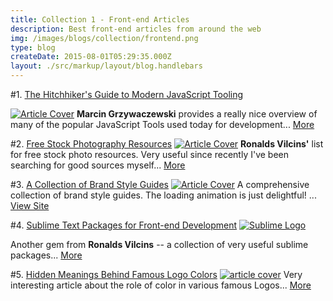 ```yaml
---
title: Collection 1 - Front-end Articles
description: Best front-end articles from around the web
img: /images/blogs/collection/frontend.png
type: blog
createDate: 2015-08-01T05:29:35.000Z
layout: ./src/markup/layout/blog.handlebars
---
```


#1. [The Hitchhiker's Guide to Modern JavaScript Tooling](http://reactkungfu.com/2015/07/the-hitchhikers-guide-to-modern-javascript-tooling/)

[![Article Cover](http://reactkungfu.com/assets/images/the-hitchhikers-guide-to-modern-javascript-tooling/header.jpg)](http://reactkungfu.com/2015/07/the-hitchhikers-guide-to-modern-javascript-tooling/)
**Marcin Grzywaczewski** provides a really nice overview of many of the popular JavaScript Tools used today for development... [More](http://reactkungfu.com/2015/07/the-hitchhikers-guide-to-modern-javascript-tooling/)


#2. [Free Stock Photography Resources](https://medium.com/@vilcins/free-stock-photography-resources-437db8b9c94)
[![Article Cover](https://medium2.global.ssl.fastly.net/max/2000/1*dCWzxEy9zBroKB0PGj1s0g.jpeg)](https://medium.com/@vilcins/free-stock-photography-resources-437db8b9c94)
**Ronalds Vilcins'** list for free stock photo resources. Very useful since recently I've been searching for good sources myself... [More](https://medium.com/@vilcins/free-stock-photography-resources-437db8b9c94)

#3. [A Collection of Brand Style Guides](http://saijogeorge.com/brand-style-guide-examples/)
[![Article Cover](/images/blogs/collection/style-guides.png)](http://saijogeorge.com/brand-style-guide-examples/)
A comprehensive collection of brand style guides. The loading animation is just delightful! ... [View Site](http://saijogeorge.com/brand-style-guide-examples/)

#4. [Sublime Text Packages for Front-end Development](https://medium.com/@vilcins/sublime-text-packages-for-front-end-development-d7b35a89e16d)
[![Sublime Logo](http://bungeshea.com/wp-content/uploads/sublime-text.png)](https://medium.com/@vilcins/sublime-text-packages-for-front-end-development-d7b35a89e16d)

Another gem from **Ronalds Vilcins** -- a collection of very useful sublime packages... [More](https://medium.com/@vilcins/sublime-text-packages-for-front-end-development-d7b35a89e16d)

#5. [Hidden Meanings Behind Famous Logo Colors](http://www.webpagefx.com/logo-colors/)
[![article cover](/images/blogs/collection/logo-colors.png)](http://www.webpagefx.com/logo-colors/)
Very interesting article about the role of color in various famous Logos... [More](http://www.webpagefx.com/logo-colors/)

